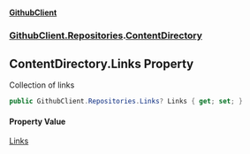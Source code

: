 #### [GithubClient](index 'index')
### [GithubClient.Repositories](GithubClient.Repositories 'GithubClient.Repositories').[ContentDirectory](GithubClient.Repositories.ContentDirectory 'GithubClient.Repositories.ContentDirectory')

## ContentDirectory.Links Property

Collection of links

```csharp
public GithubClient.Repositories.Links? Links { get; set; }
```

#### Property Value
[Links](GithubClient.Repositories.Links 'GithubClient.Repositories.Links')